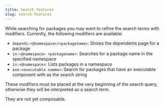 ```yaml
---
title: Search features
slug: search-features
---
```


While searching for packages you may want to refine the search terms with modifiers. 
Currently, the following modifiers are available:

* `depends:<@namespace>/<packagename>`: Shows the dependents page for a package
* `in:<@namespace> <packagename>`: Searches for a package name in the specified namespace
* `in:<@namespace>`: Lists packages in a namespace
* `exe:<executable namme>`: Search for packages that have an executable component with <executable name> as the search string

These modifiers must be placed at the very beginning of the search query, otherwise they will be interpreted as a search term.

They are not yet composable.
